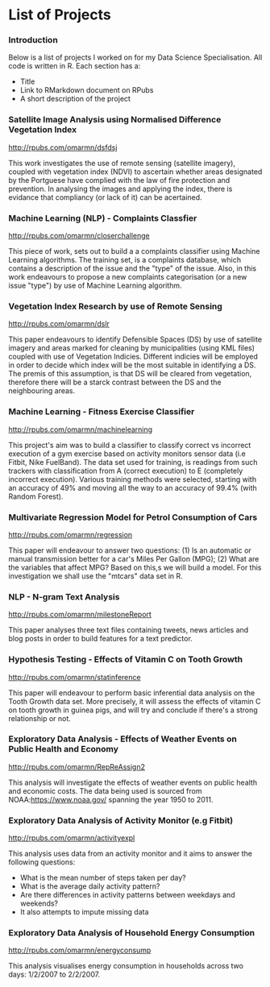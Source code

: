 <h1>List of Projects</h1>

<h3>Introduction</h3>

Below is a list of projects I worked on for my Data Science Specialisation. All code is written in R. Each section has a:

- Title
- Link to RMarkdown document on RPubs
- A short description of the project

<h3>Satellite Image Analysis using Normalised Difference Vegetation Index</h3>

http://rpubs.com/omarmn/dsfdsj

This work investigates the use of remote sensing (satellite imagery), coupled with vegetation index (NDVI) to ascertain whether areas designated by the Portguese have complied with the law of fire protection and prevention. In analysing the images and applying the index, there is evidance that compliancy (or lack of it) can be acertained.

<h3>Machine Learning (NLP) - Complaints Classfier</h3>

http://rpubs.com/omarmn/closerchallenge

This piece of work, sets out to build a a complaints classifier using Machine Learning algorithms. The training set, is a complaints database, which contains a description of the issue and the "type" of the issue. Also, in this work endeavours to propose a new complaints categorisation (or a new issue "type") by use of Machine Learning algorithm.

<h3>Vegetation Index Research by use of Remote Sensing</h3>

http://rpubs.com/omarmn/dslr

This paper endeavours to identify Defensible Spaces (DS) by use of satellite imagery and areas marked for cleaning by municipalities (using KML files) coupled with use of Vegetation Indicies. Different indicies will be employed in order to decide which index will be the most suitable in identifying a DS. The premis of this assumption, is that DS will be cleared from vegetation, therefore there will be a starck contrast between the DS and the neighbouring areas. 


<h3>Machine Learning - Fitness Exercise Classifier</h3>

http://rpubs.com/omarmn/machinelearning

This project's aim was to build a classifier to classify correct vs incorrect execution of a gym exercise based on activity monitors sensor data (i.e Fitbit, Nike FuelBand). The data set used for training, is readings from such trackers with classification from A (correct execution) to E (completely incorrect execution). Various training methods were selected, starting with an accuracy of 49% and moving all the way to an accuracy of 99.4% (with Random Forest).

<h3>Multivariate Regression Model for Petrol Consumption of Cars</h3>

http://rpubs.com/omarmn/regression

This paper will endeavour to answer two questions: (1) Is an automatic or manual transmission better for a car's Miles Per Gallon (MPG); (2) What are the variables that affect MPG? Based on this,s we will build a model. For this investigation we shall use the "mtcars" data set in R.

<h3>NLP - N-gram Text Analysis</h3>

http://rpubs.com/omarmn/milestoneReport

This paper analyses three text files containing tweets, news articles and blog posts in order to build features for a text predictor.

<h3>Hypothesis Testing - Effects of Vitamin C on Tooth Growth</h3>

http://rpubs.com/omarmn/statinference

This paper will endeavour to perform basic inferential data analysis on the Tooth Growth data set. More precisely, it will assess the effects of vitamin C on tooth growth in guinea pigs, and will try and conclude if there's a strong relationship or not.

<h3>Exploratory Data Analysis - Effects of Weather Events on Public Health and Economy</h3>

http://rpubs.com/omarmn/RepReAssign2

This analysis will investigate the effects of weather events on public health and economic costs. The data being used is sourced from NOAA:https://www.noaa.gov/  spanning the year 1950 to 2011.

<h3>Exploratory Data Analysis of Activity Monitor (e.g Fitbit)</h3>

http://rpubs.com/omarmn/activityexpl

This analysis uses data from an activity monitor and it aims to answer the following questions:
- What is the mean number of steps taken per day?
- What is the average daily activity pattern?
- Are there differences in activity patterns between weekdays and weekends?
- It also attempts to impute missing data

<h3>Exploratory Data Analysis of Household Energy Consumption</h3>

http://rpubs.com/omarmn/energyconsump

This analysis visualises energy consumption in households across two days: 1/2/2007 to 2/2/2007.



